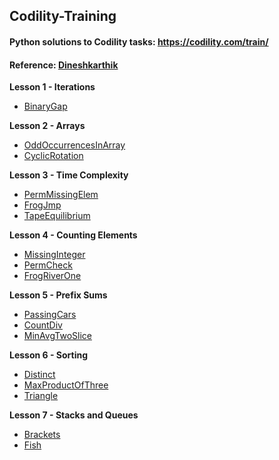 Codility-Training
-----------------

#### Python solutions to Codility tasks: https://codility.com/train/
#### Reference: [Dineshkarthik](https://github.com/Dineshkarthik/codility-training)

**Lesson 1 - Iterations**

 - [BinaryGap](https://github.com/rochageorge/codility/blob/main/notebooks/BinaryGap.ipynb)

**Lesson 2 - Arrays**

 - [OddOccurrencesInArray](https://github.com/rochageorge/codility/blob/main/notebooks/OddRecurenceInArray.ipynb)
 -  [CyclicRotation](https://github.com/rochageorge/codility/blob/main/notebooks/CyclicRotation.ipynb)

**Lesson 3 - Time Complexity**

 - [PermMissingElem](https://github.com/rochageorge/codility/blob/main/notebooks/PermMissingElement.ipynb)
 - [FrogJmp](https://github.com/rochageorge/codility/blob/main/notebooks/FrogJumps.ipynb)
 - [TapeEquilibrium](https://github.com/rochageorge/codility/blob/main/notebooks/TapeEqui.ipynb)

**Lesson 4 - Counting Elements**

 - [MissingInteger](https://github.com/rochageorge/codility/blob/main/notebooks/MissingSmallestPossible.ipynb)
 - [PermCheck](https://github.com/rochageorge/codility/blob/main/notebooks/CheckPermutation.ipynb)
 - [FrogRiverOne](https://github.com/rochageorge/codility/blob/main/notebooks/FrogRiverOne.ipynb)


**Lesson 5 - Prefix Sums**

 - [PassingCars](https://github.com/rochageorge/codility/blob/main/notebooks/PassingCars.ipynb)
 - [CountDiv](https://github.com/rochageorge/codility/blob/main/notebooks/CountDiv.ipynb)
 - [MinAvgTwoSlice](https://github.com/rochageorge/codility/blob/main/notebooks/MinAvgTwoSlice.ipynb)


**Lesson 6 - Sorting**

 - [Distinct](https://github.com/rochageorge/codility/blob/main/notebooks/distinct.ipynb)
  - [MaxProductOfThree](https://github.com/rochageorge/codility/blob/main/notebooks/MaxProductOfThree.ipynb)
 - [Triangle](https://github.com/rochageorge/codility/blob/main/notebooks/Triangle.ipynb)


**Lesson 7 - Stacks and Queues**

 - [Brackets](https://github.com/rochageorge/codility/blob/main/notebooks/Brackets.ipynb)
  - [Fish](https://github.com/rochageorge/codility/blob/main/notebooks/Fish.ipynb)
<!-- - [StoneWall]()
 - [Nesting]()
 
**Lesson 8 - Leader**

 - [EquiLeader]()
 - [Dominator]()

**Lesson 9 - Maximum slice problem**

 - [MaxSliceSum]()
 - [MaxProfit]()
 - [MaxDoubleSliceSum]()

**Lesson 10 - Prime and composite numbers**

 - [MinPerimeterRectangle]()
 - [CountFactors]()
 - [Peaks]()
 - [Flags]()

**Lesson 11 - Sieve of Eratosthenes**

 - [CountNotDivisible]()

**Lesson 12 - Euclidean algorithm**

 - [ChocolatesByNumbers]()
 - [CommonPrimeDivisors]()

**Lesson 13 - Fibonacci numbers**

 - [FibFrog]()
 - [Ladder]()

**Lesson 14 - Binary search algorithm**

 - [MinMaxDivision]()
 - [NailingPlanks]()

**Lesson 15 - Caterpillar method**

 - [AbsDistinct]()
 - [CountDistinctSlices]()
 - [CountTriangles]()
 - [MinAbsSumOfTwo]()

**Lesson 16 - Greedy algorithms**

 - [MaxNonoverlappingSegments]()
 - [TieRopes]()

**Lesson 17 - Dynamic programming**

 - [MinAbsSum]()
 - [NumberSolitaire]() -->
